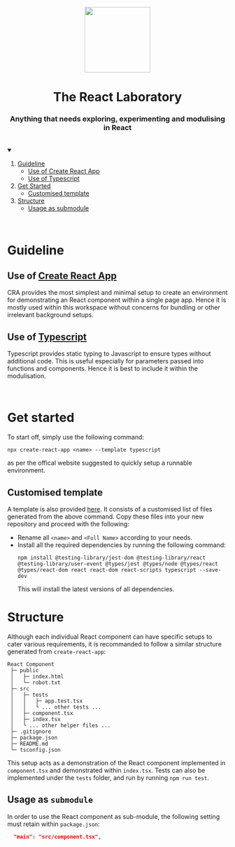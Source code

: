 <p align="center"><img src="react.png" width="150"></p>

<h1 align="center">The React Laboratory</h1>
<h3 align="center">Anything that needs exploring, experimenting and modulising in React</h2>

<br/>

<details open="open">
  <summary></summary>
  <ol>
    <li>
      <a href="#guideline">Guideline</a>
      <ul>
        <li>
          <a href="#use-of-create-react-app">Use of Create React App</a>
        </li>
        <li>
          <a href="#use-of-typescript">Use of Typescript</a>
        </li>
      </ul>
    </li>
    <li>
      <a href="#get-started">Get Started</a>
      <ul>
        <li>
          <a href="#customised-template">Customised template</a>
        </li>
      </ul>
    </li>
    <li>
      <a href="#structure">Structure</a>
      <ul>
        <li>
          <a href="#usage-as-submodule">Usage as submodule</a>
        </li>
      </ul>
    </li>
  </ol>
</details>

<br/>

# Guideline

## Use of [Create React App](https://create-react-app.dev/)

CRA provides the most simplest and minimal setup to create an environment for demonstrating an React component within a single page app. Hence it is mostly used within this workspace without concerns for bundling or other irrelevant background setups.

## Use of [Typescript](https://www.typescriptlang.org/)

Typescript provides static typing to Javascript to ensure types without additional code. This is useful especially for parameters passed into functions and components. Hence it is best to include it within the modulisation.

<br/>

# Get started

To start off, simply use the following command:

```
npx create-react-app <name> --template typescript
```

as per the offical website suggested to quickly setup a runnable environment.

## Customised template

A template is also provided [here](/template). It consists of a customised list of files generated from the above command. Copy these files into your new repository and proceed with the following:

- Rename all `<name>` and `<Full Name>` according to your needs.
- Install all the required dependencies by running the following command:
  ```
  npm install @testing-library/jest-dom @testing-library/react @testing-library/user-event @types/jest @types/node @types/react @types/react-dom react react-dom react-scripts typescript --save-dev
  ```
  This will install the latest versions of all dependencies.

# Structure

Although each individual React component can have specific setups to cater various requirements, it is recommanded to follow a similar structure generated from `create-react-app`:

```
React Component
 ├─ public
 │   ├─ index.html
 │   └─ robot.txt
 ├─ src
 │   ├─ tests
 │   │   ├─ app.test.tsx
 │   │   └ ... other tests ...
 │   ├─ component.tsx
 │   ├─ index.tsx
 │   └ ... other helper files ...
 ├─ .gitignore
 ├─ package.json
 ├─ README.md
 └─ tsconfig.json
```

This setup acts as a demonstration of the React component implemented in `component.tsx` and demonstrated within `index.tsx`. Tests can also be implemented under the `tests` folder, and run by running `npm run test`.

## Usage as `submodule`

In order to use the React component as sub-module, the following setting must retain within `package.json`:

```json
  "main": "src/component.tsx",
```
